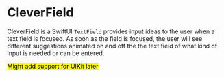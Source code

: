 # CleverField
CleverField is a SwiftUI `TextField` provides input ideas to the user when a text field is focused. As soon as the field is focused, the user will see different suggestions animated on and off the the text field of what kind of input is needed or can be entered. 

<mark>Might add support for UIKit later</mark>
